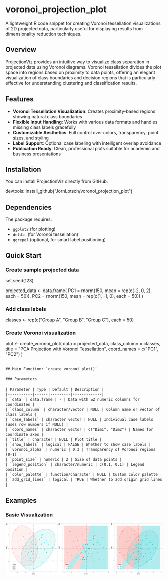 # voronoi_projection_plot

A lightweight R code snippet for creating Voronoi tessellation visualizations of 2D projected data, particularly useful for displaying results from dimensionality reduction techniques.

## Overview

ProjectionViz provides an intuitive way to visualize class separation in projected data using Voronoi diagrams. Voronoi tessellation divides the plot space into regions based on proximity to data points, offering an elegant visualization of class boundaries and decision regions that is particularly effective for understanding clustering and classification results.

## Features

- **Voronoi Tessellation Visualization**: Creates proximity-based regions showing natural class boundaries
- **Flexible Input Handling**: Works with various data formats and handles missing class labels gracefully
- **Customizable Aesthetics**: Full control over colors, transparency, point sizes, and styling
- **Label Support**: Optional case labeling with intelligent overlap avoidance
- **Publication Ready**: Clean, professional plots suitable for academic and business presentations

## Installation

You can install ProjectionViz directly from GitHub:

devtools::install_github("JornLotsch/voronoi_projection_plot")

## Dependencies

The package requires:
- `ggplot2` (for plotting)
- `deldir` (for Voronoi tessellation)
- `ggrepel` (optional, for smart label positioning)

## Quick Start

### Create sample projected data
set.seed(123)

projected_data <- data.frame(
  PC1 = rnorm(150, mean = rep(c(-2, 0, 2), each = 50)),
  PC2 = rnorm(150, mean = rep(c(1, -1, 0), each = 50))
)

### Add class labels
classes <- rep(c("Group A", "Group B", "Group C"), each = 50)

### Create Voronoi visualization
plot <- create_voronoi_plot(
  data = projected_data,
  class_column = classes,
  title = "PCA Projection with Voronoi Tessellation",
  coord_names = c("PC1", "PC2")
)

``` 

## Main Function: `create_voronoi_plot()`

### Parameters

| Parameter | Type | Default | Description |
|-----------|------|---------|-------------|
| `data` | data.frame | - | Data with ≥2 numeric columns for coordinates |
| `class_column` | character/vector | NULL | Column name or vector of class labels |
| `case_labels` | character vector | NULL | Individual case labels (uses row numbers if NULL) |
| `coord_names` | character vector | c("Dim1", "Dim2") | Names for coordinate axes |
| `title` | character | NULL | Plot title |
| `show_labels` | logical | FALSE | Whether to show case labels |
| `voronoi_alpha` | numeric | 0.3 | Transparency of Voronoi regions (0-1) |
| `point_size` | numeric | 2 | Size of data points |
| `legend_position` | character/numeric | c(0.1, 0.1) | Legend position |
| `color_palette` | function/character | NULL | Custom color palette |
| `add_grid_lines` | logical | TRUE | Whether to add origin grid lines |

```
## Examples

### Basic Visualization
<img src="./example_plot.svg">

